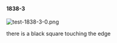 #### 1838-3
![test-1838-3-0.png](https://github.com/lil-lab/nlvr/raw/master/nlvr/test/images/6/test-1838-3-0.png "test-1838-3-0.png")

there is a black square touching the edge